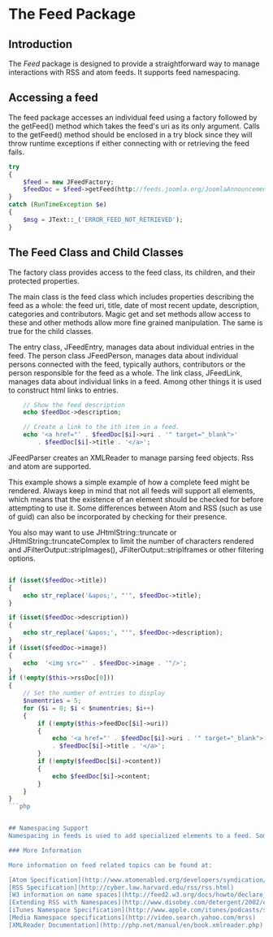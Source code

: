 # The Feed Package

## Introduction

The *Feed* package is designed to provide a straightforward way to manage interactions with RSS and atom feeds. It supports feed namespacing.

## Accessing a feed

The feed package accesses an individual feed using a factory followed by the getFeed() method which takes the feed's uri as its only argument. Calls to the getFeed() method should be enclosed in a try block since they will throw runtime exceptions if either connecting with or retrieving the feed fails.


```php
try
{
	$feed = new JFeedFactory;
	$feedDoc = $feed->getFeed(http://feeds.joomla.org/JoomlaAnnouncements);
}
catch (RunTimeException $e)
{
	$msg = JText::_('ERROR_FEED_NOT_RETRIEVED');
}
```


## The Feed Class and Child Classes

The factory class provides access to the feed class, its children, and their protected properties.

The main class is the feed class which includes properties describing the feed as a whole: the feed uri, title, date of most recent update, description, categories and contributors. Magic get and set methods allow access to these and other methods allow more fine grained manipulation. The same is true for the child classes.

The entry class, JFeedEntry, manages data about individual entries in the feed.
The person class JFeedPerson, manages data about individual persons connected with the feed, typically authors, contributors or the person responsible for the feed as a whole.
The link class, JFeedLink, manages data about individual links in a feed. Among other things it is used to construct html links to entries.

```php
	// Show the feed description
	echo $feedDoc->description;

	// Create a link to the ith item in a feed.
	echo '<a href="' . $feedDoc[$i]->uri . '" target="_blank">'
		. $feedDoc[$i]->title . '</a>';

```

JFeedParser creates an XMLReader to manage parsing feed objects. Rss and atom are supported.

This example shows a simple example of how a complete feed might be rendered. Always keep in mind that not all feeds will support all elements, which means that the existence of an element should be checked for before attempting to use it. Some differences between Atom and RSS (such as use of guid) can also be incorporated by checking for their presence.

You also may want to use JHtmlString::truncate or JHtmlString::truncateComplex to limit the number of characters rendered and JFilterOutput::stripImages(), JFilterOutput::stripIframes or other filtering options.

```php

if (isset($feedDoc->title))
{
	echo str_replace('&apos;', "'", $feedDoc->title);
}

if (isset($feedDoc->description))
{
	echo str_replace('&apos;', "'", $feedDoc->description);
}
if (isset($feedDoc->image))
{
	echo  '<img src="' . $feedDoc->image . '"/>';
}
if (!empty($this->rssDoc[0]))
{
	// Set the number of entries to display
	$numentries = 5;
	for ($i = 0; $i < $numentries; $i++)
	{
		if (!empty($this->feedDoc[$i]->uri))
		{
			echo '<a href="' . $feedDoc[$i]->uri . '" target="_blank">'
			. $feedDoc[$i]->title . '</a>';
		}
		if (!empty($feedDoc[$i]->content))
		{
			echo $feedDoc[$i]->content;
		}
	}
}
```php


## Namespacing Support
Namespacing in feeds is used to add specialized elements to a feed. Some are widely used but individual feeds may also have customized namespacing. JFeed supports  dependency injection for namespacing. Currently media and itunes support is implemented.

### More Information

More information on feed related topics can be found at:

[Atom Specification](http://www.atomenabled.org/developers/syndication/)
[RSS Specification](http://cyber.law.harvard.edu/rss/rss.html)
[W3 information on name spaces](http://feed2.w3.org/docs/howto/declare_namespaces.html)
[Extending RSS with Namespaces](http://www.disobey.com/detergent/2002/extendingrss2/)
[iTunes Namespace Specification](http://www.apple.com/itunes/podcasts/specs.html)
[Media Namespace specifications](http://video.search.yahoo.com/mrss)
[XMLReader Documentation](http://php.net/manual/en/book.xmlreader.php)
